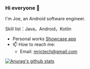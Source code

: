 ### Hi everyone 👋

I'm Joe, an Android software engineer. 

Skill list：Java，Android，Kotlin

- Personal works [Showcase app](https://play.google.com/store/apps/details?id=com.alpha.showcase)
- 📫 How to reach me: 
  - Email: mrjctech@gmail.com

<!--
**mrjoechen/mrjoechen** is a ✨ _special_ ✨ repository because its `README.md` (this file) appears on your GitHub profile.

Here are some ideas to get you started:

- 🌱 I’m currently learning ...
- 👯 I’m looking to collaborate on ...
- 🤔 I’m looking for help with ...
- 💬 Ask me about ...
- 📫 How to reach me: 
  - Email: chenqiao1104@gmail.com
- 😄 Pronouns: ...
- ⚡ Fun fact: ...

[![Top Langs](https://github-readme-stats.vercel.app/api/top-langs/?username=mrjoechen&layout=compact)](https://github.com/anuraghazra/github-readme-stats)

-->

[![Anurag's github stats](https://github-readme-stats.vercel.app/api?username=mrjoechen&show_icons=true&count_private=true&theme=cobalt)](https://github.com/anuraghazra/github-readme-stats)


